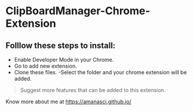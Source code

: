 # ClipBoardManager-Chrome-Extension

## Folllow these steps to install:
- Enable Developer Mode in your Chrome.
- Go to add new extension.
- Clone these files.
-Select the folder and your chrome extension will be added.


> Suggest more features that can be added to this extension.

Know more about me at https://amanasci.github.io/
